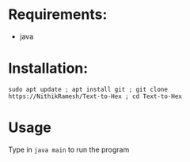 # Requirements:
+ java

# Installation:
`sudo apt update ; apt install git ; git clone https://NithikRamesh/Text-to-Hex ; cd Text-to-Hex`

# Usage
Type in `java main` to run the program

